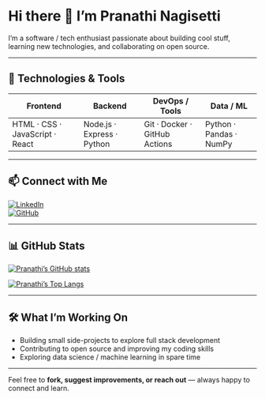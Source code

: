 # Hi there 👋 I’m Pranathi Nagisetti

I’m a software / tech enthusiast passionate about building cool stuff, learning new technologies, and collaborating on open source.  

---

## 🔧 Technologies & Tools

| Frontend | Backend | DevOps / Tools | Data / ML |
|---|---|---|---|
| HTML · CSS · JavaScript · React | Node.js · Express · Python | Git · Docker · GitHub Actions | Python · Pandas · NumPy |

---

## 📫 Connect with Me

[![LinkedIn](https://img.shields.io/badge/LinkedIn-blue?style=flat&logo=linkedin&logoColor=white)](https://www.linkedin.com/in/nagisetti-pranathi-51011b2b8)  
[![GitHub](https://img.shields.io/badge/GitHub-black?style=flat&logo=github&logoColor=white)](https://github.com/PranathiNagisetti)

---

## 📊 GitHub Stats

[![Pranathi’s GitHub stats](https://github-profile-summary-cards.vercel.app/api/cards/profile-details?username=PranathiNagisetti&theme=dracula)](https://github.com/PranathiNagisetti)  

[![Pranathi’s Top Langs](https://github-profile-summary-cards.vercel.app/api/cards/repos-per-language?username=PranathiNagisetti&theme=dracula)](https://github.com/PranathiNagisetti)

---

## 🛠️ What I’m Working On

- Building small side-projects to explore full stack development  
- Contributing to open source and improving my coding skills  
- Exploring data science / machine learning in spare time  

---

Feel free to **fork, suggest improvements, or reach out** — always happy to connect and learn.  
